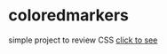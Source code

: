 # coloredmarkers

simple project to review CSS
[click to see](https://malika2210.github.io/coloredmarkers/)
